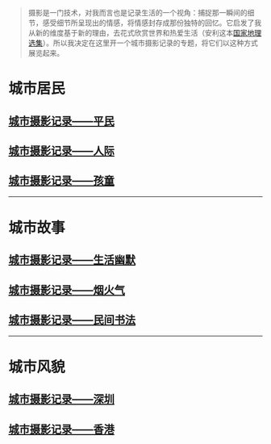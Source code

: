 > 摄影是一门技术，对我而言也是记录生活的一个视角：捕捉那一瞬间的细节，感受细节所呈现出的情感，将情感封存成那份独特的回忆。它启发了我从新的维度基于新的理由，去花式欣赏世界和热爱生活（安利这本[国家地理选集](/photography/simply-beauty-photographs.md)）。所以我决定在这里开一个城市摄影记录的专题，将它们以这种方式展览起来。


# 城市居民  
## [城市摄影记录——平民](photography/202204citizens.md)
## [城市摄影记录——人际](photography/202208citizens.md)
## [城市摄影记录——孩童](photography/202210children.md)

---
# 城市故事
## [城市摄影记录——生活幽默](photography/202205humor.md)
## [城市摄影记录——烟火气](photography/202211bustle.md)
## [城市摄影记录——民间书法](photography/202301calligraphy.md)

---
# 城市风貌
## [城市摄影记录——深圳](photography/202207shenzhen.md)
## [城市摄影记录——香港](photography/202302hongkong.md)